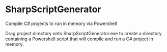# SharpScriptGenerator
Compile C# projects to run in memory via Powershell

Drag project directory onto SharpScriptGenerator.exe to create a directory containing a Powershell script that will compile and run a C# project in memory.
